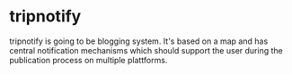 # tripnotify
tripnotify is going to be blogging system. It's based on a map and has central notification mechanisms which should support the user during the publication process on multiple plattforms.
